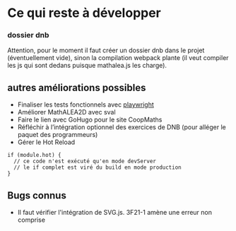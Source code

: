 # Ce qui reste à développer



### dossier dnb
Attention, pour le moment il faut créer un dossier dnb dans le projet (éventuellement vide), sinon la compilation webpack plante (il veut compiler les js qui sont dedans puisque mathalea.js les charge).

## autres améliorations possibles
* Finaliser les tests fonctionnels avec [playwright](https://playwright.dev/)
* Améliorer MathALEA2D avec sval
* Faire le lien avec GoHugo pour le site CoopMaths
* Réfléchir à l’intégration optionnel des exercices de DNB (pour alléger le paquet des programmeurs)
* Gérer le Hot Reload

```
if (module.hot) {
  // ce code n'est exécuté qu'en mode devServer
  // le if complet est viré du build en mode production
}
```

## Bugs connus
* Il faut vérifier l'intégration de SVG.js. 3F21-1 amène une erreur non comprise